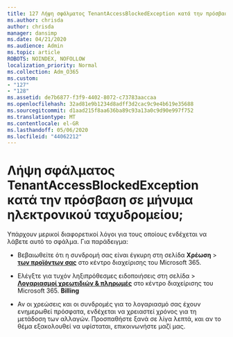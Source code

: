 ```yaml
---
title: 127 Λήψη σφάλματος TenantAccessBlockedException κατά την πρόσβαση σε μήνυμα ηλεκτρονικού ταχυδρομείου;
ms.author: chrisda
author: chrisda
manager: dansimp
ms.date: 04/21/2020
ms.audience: Admin
ms.topic: article
ROBOTS: NOINDEX, NOFOLLOW
localization_priority: Normal
ms.collection: Adm_O365
ms.custom:
- "127"
- "128"
ms.assetid: de7b6877-f3f9-4402-8072-c73783aaccaa
ms.openlocfilehash: 32ad81e9b1234d8adff3d2cac9c9e4b619e35688
ms.sourcegitcommit: d1aad215f8aa636ba89c93a13a0c9d90e997f752
ms.translationtype: MT
ms.contentlocale: el-GR
ms.lasthandoff: 05/06/2020
ms.locfileid: "44062212"
---
```

# <a name="getting-a-tenantaccessblockedexception-error-when-accessing-email"></a>Λήψη σφάλματος TenantAccessBlockedException κατά την πρόσβαση σε μήνυμα ηλεκτρονικού ταχυδρομείου;

Υπάρχουν μερικοί διαφορετικοί λόγοι για τους οποίους ενδέχεται να λάβετε αυτό το σφάλμα. Για παράδειγμα:

- Βεβαιωθείτε ότι η συνδρομή σας είναι έγκυρη στη σελίδα **Χρέωση** \> **[των προϊόντων σας](https://portal.office.com/adminportal/home#/subscriptions)** στο κέντρο διαχείρισης του Microsoft 365.

- Ελέγξτε για τυχόν ληξιπρόθεσμες ειδοποιήσεις στη σελίδα \> **[Λογαριασμοί χρεωτιδιών & πληρωμές](https://portal.office.com/adminportal/home#/billoverview)** στο κέντρο διαχείρισης του Microsoft 365. **Billing**

- Αν οι χρεώσεις και οι συνδρομές για το λογαριασμό σας έχουν ενημερωθεί πρόσφατα, ενδέχεται να χρειαστεί χρόνος για τη μετάδοση των αλλαγών. Προσπαθήστε ξανά σε λίγα λεπτά, και αν το θέμα εξακολουθεί να υφίσταται, επικοινωνήστε μαζί μας.
